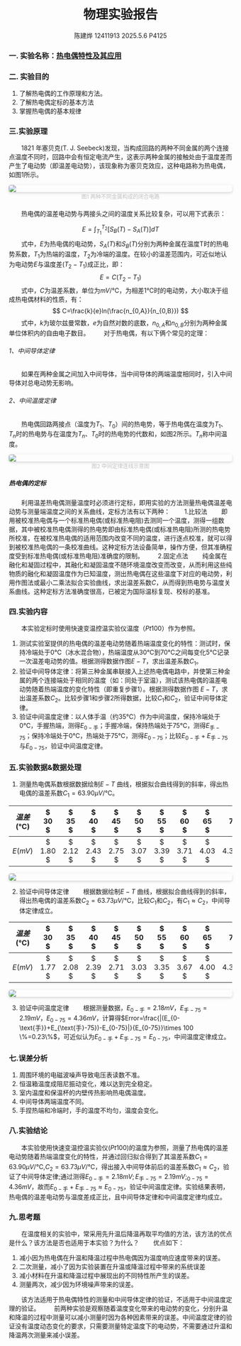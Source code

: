 <!---<style>
.center{
    width:auto;
    display:table;
    margin-left: auto;
    margin-right: auto;
}

</style>--->

# <center>物理实验报告 </center>
 <center>陈建烨 12411913 2025.5.6 P4125</center> <!---这里是姓名栏--->

### 一. 实验名称：<u>热电偶特性及其应用</u>
<!---课程名称写<u>和</u>之间--->
### 二. 实验目的 
1. 了解热电偶的工作原理和方法。
2. 了解热电偶定标的基本方法
3. 掌握热电偶的基本规律

### 三.实验原理
&emsp;&emsp;1821 年塞贝克(T. J. Seebeck)发现，当构成回路的两种不同金属的两个连接点温度不同时，回路中会有恒定电流产生，这表示两种金属的接触处由于温度差而产生了电动势（即温差电动势），该现象称为塞贝克效应，这种电路称为热电偶，如图1所示。
<div style="margin-bottom: 1px">
<img style="border-radius: 0.3125em;display:block;margin:auto;
    box-shadow: 0 2px 4px 0 rgba(34,36,38,.12),0 2px 10px 0 rgba(34,36,38,.08);" 
    src="热电偶\1.png">
</div>
<div style="margin-bottom: 20px;">
<center style="font-size:12px;color:#C0C0C0;padding=2px">图1 两种不同金属构成的闭合电路</center>
</div>

&emsp;&emsp;热电偶的温差电动势与两接头之间的温度关系比较复杂，可以用下式表示：

$$
E=\int_{T_1}^{T_2} [S_B(T)-S_A(T)] dT
$$
&emsp;&emsp;式中，$E$为热电偶的电动势，$S_A(T)$和$S_B(T)$分别为两种金属在温度T时的热电势系数，$T_1$为热端的温度，$T_2$为冷端的温度。在较小的温差范围内，可近似地认为电动势$E$与温度差($T_2-T_1$)成正比，即：
$$
E=C(T_2-T_1)
$$
&emsp;&emsp;式中，$C$为温差系数，单位为$mV/℃$，为相差$1℃$时的电动势，大小取决于组成热电偶材料的性质，有：
$$
C=\frac{k}{e}ln(\frac{n_{0,A}}{n_{0,B}})
$$
&emsp;&emsp;式中，$k$为玻尔兹曼常数，$e$为自然对数的底数，$n_{0,A}$和$n_{0,B}$分别为两种金属单位体积内的自由电子数目。
&emsp;&emsp;对于热电偶，有以下俩个常见的定理：
###### 1、中间导体定律
&emsp;&emsp;如果在两种金属之间加入中间导体，当中间导体的两端温度相同时，引入中间导体对总电动势无影响。
###### 2、中间温度定律
&emsp;&emsp;热电偶回路两接点（温度为$T_1$、$T_0$）间的热电势，等于热电偶在温度为$T_1$、$T_n$时的热电势与在温度为$T_n$、$T_0$时的热电势的代数和，如图2所示。$T_n$称中间温度。
<div style="margin-bottom: 1px">
<img style="border-radius: 0.3125em;display:block;margin:auto;
    box-shadow: 0 2px 4px 0 rgba(34,36,38,.12),0 2px 10px 0 rgba(34,36,38,.08);" 
    src="热电偶\2.png">
</div>
<div style="margin-bottom: 20px;">
<center style="font-size:12px;color:#C0C0C0;padding=2px">图2  中间定律连线示意图</center>
</div>

##### 热电偶的定标
&emsp;&emsp;利用温差热电偶测量温度时必须进行定标，即用实验的方法测量热电偶温差电动势与测量端温度之间的关系曲线，定标方法有以下两种： 
&emsp;&emsp;1.比较法
&emsp;&emsp;即用被校准热电偶与一个标准热电偶(或标准热电阻)去测同一个温度，测得一组数据，其中被校准热电偶测得的热电势即由标准热电偶(或标准热电阻)所测的热电势所校准，在被校准热电偶的适用范围内改变不同的温度，进行逐点校准，就可以得到被校准热电偶的一条校准曲线。这种定标方法设备简单，操作方便，但其准确程度受到标准热电偶(或标准热电阻)准确度的限制。
&emsp;&emsp;2.固定点法
&emsp;&emsp;纯金属在融化和凝固过程中，其融化和凝固温度不随环境温度改变而改变，从而利用这些纯物质的融化和凝固温度作为已知温度，测出热电偶在这些温度下对应的电动势，利用作图法或最小二乘法拟合实验曲线，求出温差系数$C$，从而得到热电势与温度关系曲线。这种定标方法准确度很高，已被定为国际温标复现、校标的基准。

### 四.实验内容
&emsp;&emsp;本实验定标时使用快速变温控温实验仪温度（$Pt100$）作为参照。
1. 测试实验室提供的热电偶的温差电动势随着热端温度变化的特性：测试时，保持冷端处于$0℃$（冰水混合物），热端温度从$30℃$到$70℃$之间每变化$5℃$记录一次温差电动势的值。根据测得数据作图$E-T$，求出温差系数$C_1$。
2. 验证中间导体定律：将第三种金属串联接入上述热电偶电路中，并使第三种金属的两个连接端处于相同的温度（如：同处于室温），测试该热电偶的温差电动势随着热端温度的变化特性（即重复步骤1）。根据测得数据作图 $E-T$，求出温差系数$C_2$。比较步骤1和步骤2所得数据，比较$C_1$和$C_2$，验证中间导体定律。
3. 验证中间温度定律：以人体手温（约$35℃$）作为中间温度，保持冷端处于$0℃$，手握热端，测得$E_{0-\text{手}}$；手握冷端，保持热端处于$75℃$，测得$E_{\text{手}-75}$；保持冷端处于$0℃$，热端处于$75℃$，测得$E_{0-75}$；比较$E_{0-\text{手}}+E_{\text{手}-75}$与$E_{0-75}$，验证中间温度定律。

### 五.实验数据&数据处理
1. 测量热电偶系数根据数据绘制$E−T$ 曲线，根据拟合曲线得到的斜率，得出热电偶的温差系数$C_1=63.90 \mu V/℃$。
   
|$温差(℃)$|$ 30 $|$ 35 $|$ 40 $|$ 45 $|$ 50 $|$ 55 $|$ 60 $|$ 65 $|$ 70 $|
|:--:|:--:|:--:|:--:|:--:|:--:|:--:|:--:|:--:|--:|
|$E(mV)$|$ 1.80 $|$ 2.12 $|$ 2.43 $|$ 2.75 $|$ 3.07 $|$ 3.39 $|$ 3.71 $|$ 4.03 $|$ 4.36 $|

<div style="margin-bottom: 1px">
<img style="border-radius: 0.3125em;display:block;margin:auto;
    box-shadow: 0 2px 4px 0 rgba(34,36,38,.12),0 2px 10px 0 rgba(34,36,38,.08);" 
    src="热电偶\3.png">
</div>

2. 验证中间导体定律
&emsp;&emsp;根据数据绘制$E−T$ 曲线，根据拟合曲线得到的斜率，得出热电偶的温差系数$C_2=63.73 \mu V/℃$，比较$C_1$和$C_2$，有$C_1\approx C_2$，中间导体定律成立。

|$温差(℃)$|$ 30 $|$ 35 $|$ 40 $|$ 45 $|$ 50 $|$ 55 $|$ 60 $|$ 65 $|$ 70 $|
|:--:|:--:|:--:|:--:|:--:|:--:|:--:|:--:|:--:|--:|
|$E(mV)$|$ 1.77 $|$ 2.08 $|$ 2.39 $|$ 2.71 $|$ 3.03 $|$ 3.35 $|$ 3.67 $|$ 4.00 $|$ 4.31 $|
<div style="margin-bottom: 1px">
<img style="border-radius: 0.3125em;display:block;margin:auto;
    box-shadow: 0 2px 4px 0 rgba(34,36,38,.12),0 2px 10px 0 rgba(34,36,38,.08);" 
    src="热电偶\4.png">
</div>

3. 验证中间温度定律
&emsp;&emsp;根据测量数据，$E_{0-\text{手}}=2.18mV，E_{\text{手}-75}=2.19mV$，$E_{0-75}=4.36mV$，计算得$Error=\frac{|(E_{0-\text{手}}+E_{\text{手}-75})-E_{0-75}|}{E_{0-75}}\times 100 \%=0.23\%$，可近似认为$E_{0-\text{手}}+E_{\text{手}-75}= E_{0-75}$，中间温度定律成立。

### 七.误差分析
1. 周围环境的电磁波噪声导致电压表读数不准。
2. 恒温箱温度成阻尼振动变化，难以达到完全稳定。
3. 室内温度和保温杯的内壁传热影响热电偶温度。
4. 中间导体两端温度不同。
5. 手捏热端和冷端时，手的温度不均匀，温度会变化。

### 八.实验结论
&emsp;&emsp;本实验使用快速变温控温实验仪($Pt100$)的温度为参照，测量了热电偶的温差电动势随着热端温度变化的特性，并通过回归拟合得到了其温差系数$C_1=63.90 \mu V/℃$,$C_2=63.73 \mu V/℃$，得出接入中间导体前后的温差系数$C_1≈C_2$，验证了中间导体定律;通过测得$E_{0-\text{手}}=2.18mV; E_{\text{手}-75}=2.19mV; _{0-75}=4.36mV$，故而$E_{0-\text{手}} +E_{\text{手}-75} \approx E_{0-75}$，验证中间温度定律。实验结果表明，热电偶的温差电动势与温度差成正比，且中间导体定律和中间温度定律均成立。

### 九.思考题
&emsp;&emsp;在温度相关的实验中，常采用先升温后降温再取平均值的方法，该方法的优点是什么？该方法是否也适用于本实验？为什么？
&emsp;&emsp;优点如下：
1. 减小因为热电偶在升温和降温过程中热电偶因为温度响应速度带来的误差。
2. 二次测量，减小了因为实验装置在升温或降温过程中带来的系统误差
3. 减小材料在升温和降温过程中展现出的不同特性所产生的误差。
4. 测量两次，减少因为环境噪声带来的误差。
   
&emsp;&emsp;该方法适用于热电偶特性的测量和中间导体定律的验证，不适用于中间温度定理的验证。
&emsp;&emsp;前两种实验是观察随着温度变化带来的电动势的变化，分别升温和降温的过程中测量可以减小测量时因为各种因素带来的误差。中间温度定律的验证没有温度动态变化的要求，只需要测量特定温度下的电动势，不需要通过升温和降温两次测量来减小误差。
